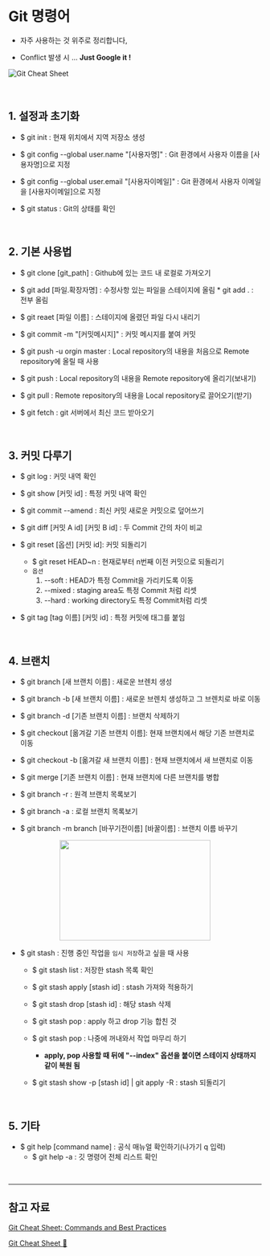 # Git 명령어

* 자주 사용하는 것 위주로 정리합니다,
  
* Conflict 발생 시 ... **Just Google it !**

![Git Cheat Sheet](https://res.cloudinary.com/practicaldev/image/fetch/s--Zib71Fgv--/c_limit%2Cf_auto%2Cfl_progressive%2Cq_auto%2Cw_880/https://dev-to-uploads.s3.amazonaws.com/uploads/articles/n082uxea33j6zq3mca7u.png)

<br>

## 1. 설정과 초기화

- $ git init : 현재 위치에서 지역 저장소 생성

- $ git config --global user.name "[사용자명]" : Git 환경에서 사용자 이름을 [사용자명]으로 지정

- $ git config --global user.email "[사용자이메일]" : Git 환경에서 사용자 이메일을 [사용자이메일]으로 지정

- $ git status : Git의 상태를 확인

<br>

## 2. 기본 사용법

- $ git clone [git_path] : Github에 있는 코드 내 로컬로 가져오기

- $ git add [파일.확장자명] : 수정사항 있는 파일을 스테이지에 올림
      * git add . : 전부 올림

- $ git reaet [파일 이름] : 스테이지에 올렸던 파일 다시 내리기

- $ git commit -m "[커밋메시지]" : 커밋 메시지를 붙여 커밋

- $ git push -u orgin master : Local repository의 내용을 처음으로 Remote repository에 올릴 때 사용

- $ git push : Local repository의 내용을 Remote repository에 올리기(보내기)

- $ git pull : Remote repository의 내용을 Local repository로 끌어오기(받기)

- $ git fetch : git 서버에서 최신 코드 받아오기

<br>

## 3. 커밋 다루기

- $ git log : 커밋 내역 확인

- $ git show [커밋 id] : 특정 커밋 내역 확인

- $ git commit --amend : 최신 커밋 새로운 커밋으로 덮어쓰기

- $ git diff [커밋 A id] [커밋 B id] : 두 Commit 간의 차이 비교

- $ git reset [옵션] [커밋 id]: 커밋 되돌리기
     * $ git reset HEAD~n : 현재로부터 n번째 이전 커밋으로 되돌리기  
     * `옵션`
        1. --soft : HEAD가 특정 Commit을 가리키도록 이동
        2. --mixed : staging area도 특정 Commit 처럼 리셋
        3. --hard : working directory도 특정 Commit처럼 리셋
   
- $ git tag [tag 이름] [커밋 id] : 특정 커밋에 태그를 붙임

<br>

## 4. 브랜치

- $ git branch [새 브랜치 이름] : 새로운 브렌치 생성

- $ git branch -b [새 브랜치 이름] : 새로운 브렌치 생성하고 그 브렌치로 바로 이동

- $ git branch -d [기존 브랜치 이름] : 브랜치 삭제하기

- $ git checkout [옮겨갈 기존 브랜치 이름]: 현재 브랜치에서 해당 기존 브랜치로 이동

- $ git checkout -b [옮겨갈 새 브랜치 이름] : 현재 브랜치에서 새 브랜치로 이동

- $ git merge [기존 브랜치 이름] : 현재 브랜치에 다른 브랜치를 병합

- $ git branch -r : 원격 브랜치 목록보기

- $ git branch -a : 로컬 브랜치 목록보기

- $ git branch -m branch [바꾸기전이름] [바꿀이름] : 브랜치 이름 바꾸기

<p align="center">  
  <img src="https://gmlwjd9405.github.io/images/git-stash/git-stash-stashing-changes.png"  width="300" height="200"/>

- $ git stash : 진행 중인 작업을 `임시 저장`하고 싶을 때 사용
  - $ git stash list : 저장한 stash 목록 확인

  - $ git stash apply [stash id] : stash 가져와 적용하기

  - $ git stash drop [stash id] : 해당 stash 삭제

  - $ git stash pop : apply 하고 drop 기능 합친 것

  - $ git stash pop : 나중에 꺼내와서 작업 마무리 하기
    - **apply, pop 사용할 때 뒤에 "--index" 옵션을 붙이면 스테이지 상태까지 같이 복원 됨**

  - $ git stash show -p [stash id] | git apply -R : stash 되돌리기

<br>

## 5. 기타

- $ git help [command name] : 공식 매뉴얼 확인하기(나가기 q 입력)
  * $ git help -a : 깃 명령어 전체 리스트 확인 

<br>

---

## 참고 자료

[Git Cheat Sheet: Commands and Best Practices](https://www.jrebel.com/blog/git-cheat-sheet)

[Git Cheat Sheet 📄](https://dev.to/doabledanny/git-cheat-sheet-50-commands-free-pdf-and-poster-4gcn)
